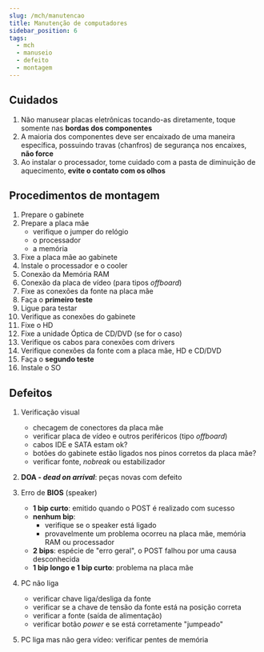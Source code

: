 ```yaml
---
slug: /mch/manutencao
title: Manutenção de computadores
sidebar_position: 6
tags:
  - mch
  - manuseio
  - defeito
  - montagem
---
```


## Cuidados

1. Não manusear placas eletrônicas tocando-as diretamente, toque somente nas **bordas dos componentes**
2. A maioria dos componentes deve ser encaixado de uma maneira específica, possuindo travas (chanfros) de segurança nos encaixes, **não force**
3. Ao instalar o processador, tome cuidado com a pasta de diminuição de aquecimento, **evite o contato com os olhos**

## Procedimentos de montagem

1. Prepare o gabinete
2. Prepare a placa mãe
   - verifique o jumper do relógio
   - o processador
   - a memória
3. Fixe a placa mãe ao gabinete
4. Instale o processador e o cooler
5. Conexão da Memória RAM
6. Conexão da placa de vídeo (para tipos _offboard_)
7. Fixe as conexões da fonte na placa mãe
8. Faça o **primeiro teste**
9. Ligue para testar
10. Verifique as conexões do gabinete
11. Fixe o HD
12. Fixe a unidade Óptica de CD/DVD (se for o caso)
13. Verifique os cabos para conexões com drivers
14. Verifique conexões da fonte com a placa mãe, HD e CD/DVD
15. Faça o **segundo teste**
16. Instale o SO

## Defeitos

1. Verificação visual
   - checagem de conectores da placa mãe
   - verificar placa de vídeo e outros periféricos (tipo _offboard_)
   - cabos IDE e SATA estam ok?
   - botões do gabinete estão ligados nos pinos corretos da placa mãe?
   - verificar fonte, _nobreak_ ou estabilizador
2. **DOA - _dead on arrival_**: peças novas com defeito
3. Erro de **BIOS** (speaker)

   - **1 bip curto**: emitido quando o POST é realizado com sucesso
   - **nenhum bip**:
     - verifique se o speaker está ligado
     - provavelmente um problema ocorreu na placa mãe, memória RAM ou processador
   - **2 bips**: espécie de "erro geral", o POST falhou por uma causa desconhecida
   - **1 bip longo e 1 bip curto**: problema na placa mãe

4. PC não liga
   - verificar chave liga/desliga da fonte
   - verificar se a chave de tensão da fonte está na posição correta
   - verificar a fonte (saída de alimentação)
   - verificar botão _power_ e se está corretamente "jumpeado"
5. PC liga mas não gera vídeo: verificar pentes de memória

